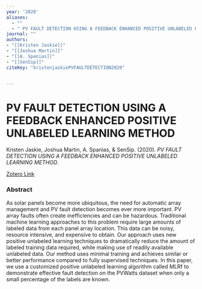 ```yaml
---
year: '2020'
aliases:
  - ""
  - " PV FAULT DETECTION USING A FEEDBACK ENHANCED POSITIVE UNLABELED LEARNING METHOD "
journal: ""
authors:
- "[[Kristen Jaskie]]"
- "[[Joshua Martin]]"
- "[[A. Spanias]]"
- "[[SenSip]]"
citeKey: "kristenjaskiePVFAULTDETECTION2020"


---
```

# PV FAULT DETECTION USING A FEEDBACK ENHANCED POSITIVE UNLABELED LEARNING METHOD
Kristen Jaskie, Joshua Martin, A. Spanias, & SenSip. (2020). _PV FAULT DETECTION USING A FEEDBACK ENHANCED POSITIVE UNLABELED LEARNING METHOD_.

[Zotero Link](zotero://select/library/items/UA57KFN6)


### Abstract
As solar panels become more ubiquitous, the need for automatic array management and PV fault detection becomes ever more important. PV array faults often create inefficiencies and can be hazardous. Traditional machine learning approaches to this problem require large amounts of labeled data from each panel array location. This data can be noisy, resource intensive, and expensive to obtain. Our approach uses new positive unlabeled learning techniques to dramatically reduce the amount of labeled training data required, while making use of readily available unlabeled data. Our method uses minimal training and achieves similar or better performance compared to fully supervised techniques. In this paper, we use a customized positive unlabeled learning algorithm called MLRf to demonstrate effective fault detection on the PVWatts dataset when only a small percentage of the labels are known.


